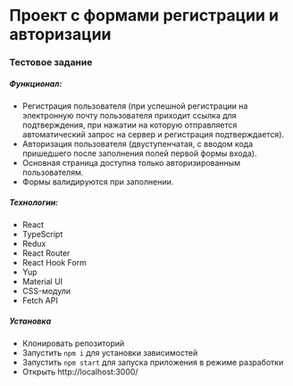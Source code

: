 # Проект с формами регистрации и авторизации

### Тестовое задание

##### Функционал:
* Регистрация пользователя (при успешной регистрации на электронную почту пользователя приходит ссылка для подтверждения, при нажатии на которую отправляется автоматический запрос на сервер и регистрация подтверждается).
* Авторизация пользователя (двуступенчатая, с вводом кода пришедшего после заполнения полей первой формы входа).
* Основная страница доступна только авторизированным пользователям.
* Формы валидируются при заполнении.

##### Технологии:
* React
* TypeScript
* Redux
* React Router
* React Hook Form
* Yup
* Material UI
* CSS-модули
* Fetch API


##### Установка
* Клонировать репозиторий
* Запустить `npm i` для установки зависимостей
* Запустить `npm start` для запуска приложения в режиме разработки
* Открыть http://localhost:3000/




